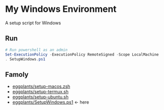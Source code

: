 # My Windows Environment

A setup script for Windows

## Run

```ps1
# Run powershell as an admin
Set-ExecutionPolicy -ExecutionPolicy RemoteSigned -Scope LocalMachine
. SetupWindows.ps1
```

## Famoly

- [eggplants/setup-macos.zsh](https://github.com/eggplants/setup-macos.zsh)
- [eggplants/setup-termux.sh](https://github.com/eggplants/setup-termux.sh)
- [eggplants/setup-ubuntu.sh](https://github.com/eggplants/setup-ubuntu.sh)
- [eggplants/SetupWindows.ps1](https://github.com/eggplants/SetupWindows.ps1) <- here
